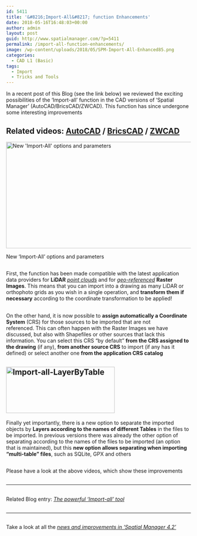 ```yaml
---
id: 5411
title: '&#8216;Import-All&#8217; function Enhancements'
date: 2018-05-16T16:48:03+00:00
author: admin
layout: post
guid: http://www.spatialmanager.com/?p=5411
permalink: /import-all-function-enhancements/
image: /wp-content/uploads/2018/05/SPM-Import-All-Enhanced85.png
categories:
  - CAD L1 (Basic)
tags:
  - Import
  - Tricks and Tools
---
```

<p>
  In a recent post of this Blog (see the link below) we reviewed the exciting possibilities of the &#8216;Import-all&#8217; function in the CAD versions of &#8216;Spatial Manager&#8217; (AutoCAD/BricsCAD/ZWCAD). This function has since undergone some interesting improvements
</p>

<p>
  <!--more-->
</p>

<h2>
  Related videos: <span><a href="https://youtu.be/XdBP3cM3YjI?rel=0" target="_blank" rel="nofollow"><span>AutoCAD</span></a> </span>/ <span><a href="https://youtu.be/0af1c6E6TcQ?rel=0" target="_blank" rel="nofollow"><span>BricsCAD</span></a> </span>/ <span><a href="https://youtu.be/TD8qnf0uNCs?rel=0" target="_blank" rel="nofollow"><span>ZWCAD</span></a></span>
</h2>

<div>
  <a href="http://www.spatialmanager.com/wp-content/uploads/2018/05/Import-All-Enh-SPM.png" target="_blank" rel="nofollow"><img src="http://www.spatialmanager.com/wp-content/uploads/2018/05/Import-All-Enh-SPM-1024x475.png" alt="New 'Import-All' options and parameters" width="625" height="290" srcset="http://www.spatialmanager.com/wp-content/uploads/2018/05/Import-All-Enh-SPM-1024x475.png 1024w, http://www.spatialmanager.com/wp-content/uploads/2018/05/Import-All-Enh-SPM-300x139.png 300w, http://www.spatialmanager.com/wp-content/uploads/2018/05/Import-All-Enh-SPM-768x357.png 768w, http://www.spatialmanager.com/wp-content/uploads/2018/05/Import-All-Enh-SPM-624x290.png 624w, http://www.spatialmanager.com/wp-content/uploads/2018/05/Import-All-Enh-SPM.png 1271w" sizes="(max-width: 625px) 100vw, 625px" /></a>
  
  <p>
    New &#8216;Import-All&#8217; options and parameters
  </p>
</div>

<h2>
</h2>

<p>
  First, the function has been made compatible with the latest application data providers for <strong>LiDAR</strong> <span><em><span><a href="https://en.wikipedia.org/wiki/Lidar" target="_blank" rel="nofollow">point clouds</a></span></em></span> and for <span><em><a href="https://en.wikipedia.org/wiki/Georeferencing" target="_blank" rel="nofollow">geo-referenced</a></em></span> <strong>Raster Images</strong>. This means that you can import into a drawing as many LiDAR or orthophoto grids as you wish in a single operation, and <strong>transform them if necessary</strong> according to the coordinate transformation to be applied!
</p>

<h2>
</h2>

<p>
  On the other hand, it is now possible to <strong>assign automatically a Coordinate System</strong> (CRS) for those sources to be imported that are not referenced. This can often happen with the Raster Images we have discussed, but also with Shapefiles or other sources that lack this information. You can select this CRS &#8220;by default&#8221; <strong>from the CRS assigned to the drawing</strong> (if any), <strong>from another source CRS</strong> to import (if any has it defined) or select another one <strong>from the application CRS catalog</strong>
</p>

<h2>
  <a href="http://www.spatialmanager.com/wp-content/uploads/2018/05/Import-all-LayerByTable.png" target="_blank" rel="nofollow"><img src="http://www.spatialmanager.com/wp-content/uploads/2018/05/Import-all-LayerByTable.png" alt="Import-all-LayerByTable" width="296" height="126" /></a>
</h2>

<p>
  Finally yet importantly, there is a new option to separate the imported objects by <strong>Layers according to the names of different Tables</strong> in the files to be imported. In previous versions there was already the other option of separating according to the names of the files to be imported (an option that is maintained), but this <strong>new option allows separating when importing &#8220;multi-table&#8221; files</strong>, such as SQLite, GPX and others
</p>

<h2>
</h2>

<h2>
</h2>

<p>
  Please have a look at the above videos, which show these improvements
</p>

<h2>
</h2>

<h2>
</h2>

* * *

<h2>
</h2>

<p>
  Related Blog entry: <a href="http://www.spatialmanager.com/the-powerful-import-all-tool/" target="_blank" rel="nofollow"><span><em>The powerful ‘Import-all’ tool</em></span></a>
</p>

<h2>
</h2>

<h2>
</h2>

* * *

<h2>
</h2>

<p>
  Take a look at all the <span><em><a href="http://www.spatialmanager.com/new-spatial-manager-4-2-released" target="_blank" rel="nofollow"><span>news and improvements in &#8216;Spatial Manager 4.2&#8217;</span></a></em></span>
</p>